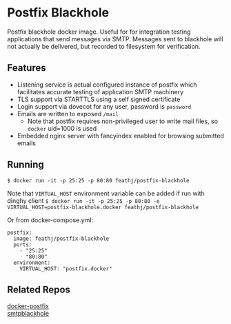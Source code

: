 Postfix Blackhole
==================
Postfix blackhole docker image.  Useful for for integration testing applications that send messages via SMTP.  Messages sent to blackhole will not actually be delivered, but recorded to filesystem for verification.

Features
---------
* Listening service is actual configured instance of postfix which facilitates accurate testing of application SMTP machinery
* TLS support via STARTTLS using a self signed certificate
* Login support via dovecot for any user, password is `password`
* Emails are written to exposed `/mail`
  * Note that postfix requires non-privileged user to write mail files, so `docker` uid=1000 is used
* Embedded nginx server with fancyindex enabled for browsing submitted emails

Running
-------
`$ docker run -it -p 25:25 -p 80:80 feathj/postfix-blackhole`

Note that `VIRTUAL_HOST` environment variable can be added if run with dinghy client
`$ docker run -it -p 25:25 -p 80:80 -e VIRTUAL_HOST=postfix-blackhole.docker feathj/postfix-blackhole`

Or from docker-compose.yml:
```
postfix:
  image: feathj/postfix-blackhole
  ports:
    - "25:25"
    - "80:80"
  environment:
    VIRTUAL_HOST: "postfix.docker"
```

Related Repos
-------------
[docker-postfix](https://github.com/catatnight/docker-postfix)  
[smtpblackhole](https://github.com/simap/smtpblackhole)
